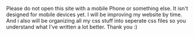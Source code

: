 Please do not open this site with a mobile Phone or something else. It isn't designed for mobile devices yet. 
I will be improving my website by time.
And i also will be organizing all my css stuff into seperate css files so you understand what I've written a lot better.
Thank you :)
